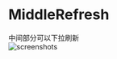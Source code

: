 # MiddleRefresh
中间部分可以下拉刷新<br>
![screenshots](https://coding.net/u/JQHee/p/gifs/git/blob/master/MiddleRefresh/middleRefresh.gif)
